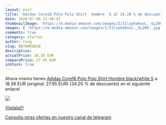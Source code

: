 ```yaml
---
layout: post
title: 'Adidas Core18 Polo Polo Shirt  Hombre  b al 34.20 % de descuento'
date: 2020-07-08 12:48:42
thumbnailImage: 'https://m.media-amazon.com/images/I/31lzpXaKovL._SL200_.jpg'
images: [ 'https://m.media-amazon.com/images/I/31lzpXaKovL._SL200_.jpg' ]
comments: true
category: ofertas
author: ring
slug: B076HR4DSB
description:
actualPrice: 18.39 EUR
comparePrice: 27.95 EUR
inStock: true
---
```


Ahora mismo tienes [Adidas Core18 Polo Polo Shirt  Hombre  black/white  S](https://www.amazon.com/dp/B076HR4DSB/?tag=redken08-20) a 18.39 EUR (original: 27.95 EUR) (34.20 %  de descuento) en el siguiente enlace!

[![](https://m.media-amazon.com/images/I/31lzpXaKovL._SL200_.jpg)](https://www.amazon.com/dp/B076HR4DSB/?tag=redken08-20)

[Visítala!!!](https://www.amazon.com/dp/B076HR4DSB/?tag=redken08-20)

[Consulta otras ofertas en nuestro canal de telegram](https://t.me/s/ofertas25)
